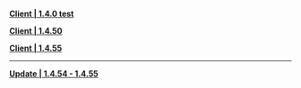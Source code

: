 **[Client | 1.4.0 test](http://autopatchcntx.yuanshen.com/client_app/pc_test/20210331_f0cd161954d6ed7e/1.4.0cnrel/pkg_version)**

**[Client | 1.4.50](http://autopatchcntx.yuanshen.com/client_app/beta_pc/20210315_c4e6188f326ce531/yuanshen_beta_1.4.50.zip)**

**[Client | 1.4.55](https://autopatchcn.yuanshen.com/client_app/beta_pc/20210408_98f7033696676fce/yuanshen_beta_1.4.55.zip)**

-----

**[Update | 1.4.54 - 1.4.55](https://autopatchcn.yuanshen.com/client_app/beta_update/hk4e_cn/5/game_1.4.54_1.4.55_diff_hkJcNltq.zip)**
